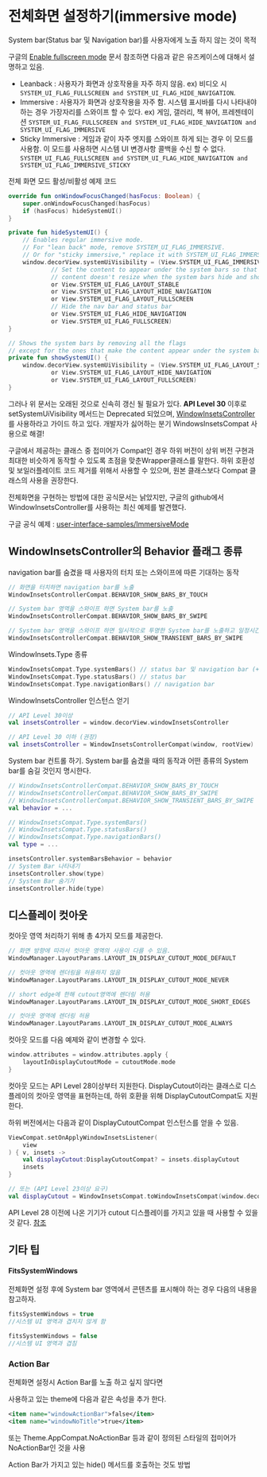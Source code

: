 # 전체화면 설정하기(immersive mode)

System bar(Status bar 및 Navigation bar)를 사용자에게 노출 하지 않는 것이 목적

구글의 [Enable fullscreen mode](https://developer.android.com/training/system-ui/immersive) 문서 참조하면 다음과 같은 유즈케이스에 대해서 설명하고 있음.

- Leanback : 사용자가 화면과 상호작용을 자주 하지 않음. ex) 비디오 시
  `SYSTEM_UI_FLAG_FULLSCREEN and SYSTEM_UI_FLAG_HIDE_NAVIGATION`.
- Immersive : 사용자가 화면과 상호작용을 자주 함. 시스템 표시바를 다시 나타내야 하는 경우 가장자리를 스와이프 할 수 있다.
  ex) 게임, 갤러리, 책 뷰어, 프레젠테이션
  `SYSTEM_UI_FLAG_FULLSCREEN and SYSTEM_UI_FLAG_HIDE_NAVIGATION and SYSTEM_UI_FLAG_IMMERSIVE `
- Sticky Immersive : 게임과 같이 자주 엣지를 스와이프 하게 되는 경우 이 모드를 사용함. 이 모드를 사용하면 시스템 UI 변경사항 콜백을 수신 할 수 없다. 
  `SYSTEM_UI_FLAG_FULLSCREEN and SYSTEM_UI_FLAG_HIDE_NAVIGATION and SYSTEM_UI_FLAG_IMMERSIVE_STICKY `

전체 화면 모드 활성/비활성 예제 코드

```kotlin
override fun onWindowFocusChanged(hasFocus: Boolean) {
    super.onWindowFocusChanged(hasFocus)
    if (hasFocus) hideSystemUI()
}

private fun hideSystemUI() {
    // Enables regular immersive mode.
    // For "lean back" mode, remove SYSTEM_UI_FLAG_IMMERSIVE.
    // Or for "sticky immersive," replace it with SYSTEM_UI_FLAG_IMMERSIVE_STICKY
    window.decorView.systemUiVisibility = (View.SYSTEM_UI_FLAG_IMMERSIVE
            // Set the content to appear under the system bars so that the
            // content doesn't resize when the system bars hide and show.
            or View.SYSTEM_UI_FLAG_LAYOUT_STABLE
            or View.SYSTEM_UI_FLAG_LAYOUT_HIDE_NAVIGATION
            or View.SYSTEM_UI_FLAG_LAYOUT_FULLSCREEN
            // Hide the nav bar and status bar
            or View.SYSTEM_UI_FLAG_HIDE_NAVIGATION
            or View.SYSTEM_UI_FLAG_FULLSCREEN)
}

// Shows the system bars by removing all the flags
// except for the ones that make the content appear under the system bars.
private fun showSystemUI() {
    window.decorView.systemUiVisibility = (View.SYSTEM_UI_FLAG_LAYOUT_STABLE
            or View.SYSTEM_UI_FLAG_LAYOUT_HIDE_NAVIGATION
            or View.SYSTEM_UI_FLAG_LAYOUT_FULLSCREEN)
}
```

그러나 위 문서는 오래된 것으로 신속히 갱신 될 필요가 있다. **API Level 30** 이후로 setSystemUiVisibility 메서드는 Deprecated 되었으며, [WindowInsetsController](https://developer.android.com/reference/android/view/WindowInsetsController)를 사용하라고 가이드 하고 있다. 개발자가 싫어하는 분기 WindowsInsetsCompat 사용으로 해결!

구글에서 제공하는 클래스 중 접미어가 Compat인 경우 하위 버전이 상위 버전 구현과 최대한 비슷하게 동작할 수 있도록 초점을 맞춘Wrapper클래스를 말한다. 하위 호환성 및 보일러플레이트 코드 제거를 위해서 사용할 수 있으며, 원본 클래스보다 Compat 클래스의 사용을 권장한다.

전체화면을 구현하는 방법에 대한 공식문서는 낡았지만, 구글의 github에서 WindowInsetsController를 사용하는 최신 예제를 발견했다.

구글 공식 예제 : [user-interface-samples/ImmersiveMode](https://github.com/android/user-interface-samples/tree/main/ImmersiveMode)

## WindowInsetsController의 Behavior 플래그 종류

navigation bar를 숨겼을 때 사용자의 터치 또는 스와이프에 따른 기대하는 동작

```kotlin
// 화면을 터치하면 navigation bar를 노출
WindowInsetsControllerCompat.BEHAVIOR_SHOW_BARS_BY_TOUCH

// System bar 영역을 스와이프 하면 System bar를 노출
WindowInsetsControllerCompat.BEHAVIOR_SHOW_BARS_BY_SWIPE

// System bar 영역을 스와이프 하면 일시적으로 투명한 System bar를 노출하고 일정시간 뒤 사라진다.
WindowInsetsControllerCompat.BEHAVIOR_SHOW_TRANSIENT_BARS_BY_SWIPE
```

WindowInsets.Type 종류

```kotlin
WindowInsetsCompat.Type.systemBars() // status bar 및 navigation bar (+caption bar)
WindowInsetsCompat.Type.statusBars() // status bar
WindowInsetsCompat.Type.navigationBars() // navigation bar
```



WindowInsetsController 인스턴스 얻기

```kotlin
// API Level 30이상 
val insetsController = window.decorView.windowInsetsController

// API Level 30 이하 (권장)
val insetsController = WindowInsetsControllerCompat(window, rootView)
```

System bar 컨트롤 하기. System bar를 숨겼을 때의 동작과 어떤 종류의 System bar를 숨길 것인지 명시한다.

```kotlin
// WindowInsetsControllerCompat.BEHAVIOR_SHOW_BARS_BY_TOUCH
// WindowInsetsControllerCompat.BEHAVIOR_SHOW_BARS_BY_SWIPE
// WindowInsetsControllerCompat.BEHAVIOR_SHOW_TRANSIENT_BARS_BY_SWIPE
val behavior = ...

// WindowInsetsCompat.Type.systemBars()
// WindowInsetsCompat.Type.statusBars()
// WindowInsetsCompat.Type.navigationBars()
val type = ...

insetsController.systemBarsBehavior = behavior
// System Bar 나타내기
insetsController.show(type)
// System Bar 숨기기
insetsController.hide(type)
```

## 디스플레이 컷아웃

컷아웃 영역 처리하기 위해 총 4가지 모드를 제공한다.

```kotlin
// 화면 방향에 따라서 컷아웃 영역의 사용이 다를 수 있음.
WindowManager.LayoutParams.LAYOUT_IN_DISPLAY_CUTOUT_MODE_DEFAULT

// 컷아웃 영역에 렌더링을 허용하지 않음
WindowManager.LayoutParams.LAYOUT_IN_DISPLAY_CUTOUT_MODE_NEVER

// short edge에 한해 cutout영역에 렌더링 허용
WindowManager.LayoutParams.LAYOUT_IN_DISPLAY_CUTOUT_MODE_SHORT_EDGES

// 컷아웃 영역에 렌더링 허용
WindowManager.LayoutParams.LAYOUT_IN_DISPLAY_CUTOUT_MODE_ALWAYS
```

컷아웃 모드를 다음 예제와 같이 변경할 수 있다. 

```kotlin
window.attributes = window.attributes.apply {
    layoutInDisplayCutoutMode = cutoutMode.mode
}
```

컷아웃 모드는 API Level 28이상부터 지원한다. DisplayCutout이라는 클래스로 디스플레이의 컷아웃 영역을 표현하는데, 하위 호환을 위해 DisplayCutoutCompat도 지원한다.

하위 버전에서는 다음과 같이 DisplayCutoutCompat 인스턴스를 얻을 수 있음.

```kotlin
ViewCompat.setOnApplyWindowInsetsListener(
    view
) { v, insets ->
    val displayCutout:DisplayCutoutCompat? = insets.displayCutout
    insets
}

// 또는 (API Level 23이상 요구)
val displayCutout = WindowInsetsCompat.toWindowInsetsCompat(window.decorView.rootWindowInsets).displayCutout
```

API Level 28 이전에 나온 기기가 cutout 디스플레이를 가지고 있을 때 사용할 수 있을 것  같다. [참조](https://stackoverflow.com/a/56609043)

## 기타 팁

#### FitsSystemWindows

전체화면 설정 후에 System bar 영역에서 콘텐츠를 표시해야 하는 경우 다음의 내용을 참고하자.

```kotlin
fitsSystemWindows = true 
//시스템 UI 영역과 겹치지 않게 함

fitsSystemWindows = false
//시스템 UI 영역과 겹침

```

### Action Bar

전체화면 설정시 Action Bar를 노출 하고 싶지 않다면

사용하고 있는 theme에 다음과 같은 속성을 추가 한다.

```xml
<item name="windowActionBar">false</item>
<item name="windowNoTitle">true</item>
```

또는 Theme.AppCompat.NoActionBar 등과 같이 정의된 스타일의 접미어가 NoActionBar인 것을 사용

Action Bar가 가지고 있는 hide() 메서드를 호출하는 것도 방법